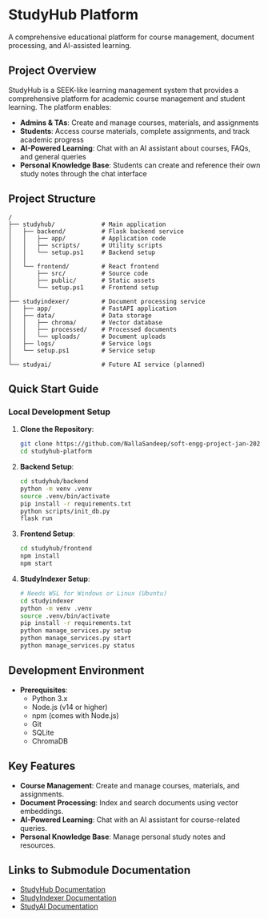 # StudyHub Platform

A comprehensive educational platform for course management, document processing, and AI-assisted learning.

## Project Overview

StudyHub is a SEEK-like learning management system that provides a comprehensive platform for academic course management and student learning. The platform enables:

- **Admins & TAs**: Create and manage courses, materials, and assignments
- **Students**: Access course materials, complete assignments, and track academic progress
- **AI-Powered Learning**: Chat with an AI assistant about courses, FAQs, and general queries
- **Personal Knowledge Base**: Students can create and reference their own study notes through the chat interface

## Project Structure

```plaintext
/
├── studyhub/             # Main application
│   ├── backend/          # Flask backend service
│   │   ├── app/          # Application code
│   │   ├── scripts/      # Utility scripts
│   │   └── setup.ps1     # Backend setup
│   │
│   └── frontend/         # React frontend
│       ├── src/          # Source code
│       ├── public/       # Static assets
│       └── setup.ps1     # Frontend setup
│
├── studyindexer/         # Document processing service
│   ├── app/              # FastAPI application
│   ├── data/             # Data storage
│   │   ├── chroma/       # Vector database
│   │   ├── processed/    # Processed documents
│   │   └── uploads/      # Document uploads
│   ├── logs/             # Service logs
│   └── setup.ps1         # Service setup
│
└── studyai/              # Future AI service (planned)
```

## Quick Start Guide

### Local Development Setup

1. **Clone the Repository**:
   ```bash
   git clone https://github.com/NallaSandeep/soft-engg-project-jan-2025-se-Jan-8.git
   cd studyhub-platform
   ```

2. **Backend Setup**:
   ```bash
   cd studyhub/backend
   python -m venv .venv
   source .venv/bin/activate
   pip install -r requirements.txt
   python scripts/init_db.py
   flask run
   ```

3. **Frontend Setup**:
   ```bash
   cd studyhub/frontend
   npm install
   npm start
   ```

4. **StudyIndexer Setup**:
   ```bash
   # Needs WSL for Windows or Linux (Ubuntu)
   cd studyindexer
   python -m venv .venv
   source .venv/bin/activate
   pip install -r requirements.txt
   python manage_services.py setup
   python manage_services.py start
   python manage_services.py status
   ```

## Development Environment

- **Prerequisites**:
  - Python 3.x
  - Node.js (v14 or higher)
  - npm (comes with Node.js)
  - Git
  - SQLite
  - ChromaDB

## Key Features

- **Course Management**: Create and manage courses, materials, and assignments.
- **Document Processing**: Index and search documents using vector embeddings.
- **AI-Powered Learning**: Chat with an AI assistant for course-related queries.
- **Personal Knowledge Base**: Manage personal study notes and resources.

## Links to Submodule Documentation

- [StudyHub Documentation](studyhub/README.md)
- [StudyIndexer Documentation](studyindexer/README.md)
- [StudyAI Documentation](studyai/README.md)
